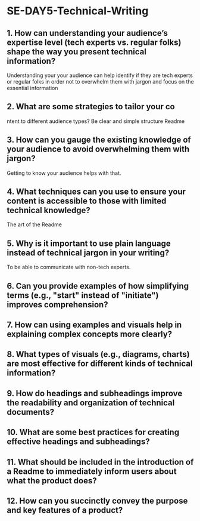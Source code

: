 # SE-DAY5-Technical-Writing
## 1. How can understanding your audience’s expertise level (tech experts vs. regular folks) shape the way you present technical information?
Understanding your your audience can help identify if they are tech experts or regular folks in order not to overwhelm them with jargon and focus on the essential information
## 2. What are some strategies to tailor your co
ntent to different audience types?
Be clear and simple
structure
Readme

## 3. How can you gauge the existing knowledge of your audience to avoid overwhelming them with jargon?
Getting to know your audience helps with that.

## 4. What techniques can you use to ensure your content is accessible to those with limited technical knowledge?
The art of the Readme

## 5. Why is it important to use plain language instead of technical jargon in your writing?
To be able to communicate with non-tech experts.

## 6. Can you provide examples of how simplifying terms (e.g., "start" instead of "initiate") improves comprehension?

## 7. How can using examples and visuals help in explaining complex concepts more clearly?

## 8. What types of visuals (e.g., diagrams, charts) are most effective for different kinds of technical information?
## 9. How do headings and subheadings improve the readability and organization of technical documents?
## 10. What are some best practices for creating effective headings and subheadings?
## 11. What should be included in the introduction of a Readme to immediately inform users about what the product does?
## 12. How can you succinctly convey the purpose and key features of a product?
